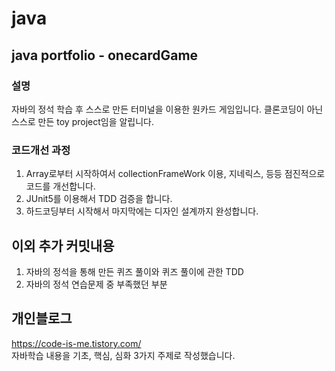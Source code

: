 # java
## java portfolio - onecardGame

### 설명
자바의 정석 학습 후 스스로 만든 터미널을 이용한 원카드 게임입니다.
클론코딩이 아닌 스스로 만든 toy project임을 알립니다.
    
      
### 코드개선 과정
1. Array로부터 시작하여서 collectionFrameWork 이용, 지네릭스, 등등 점진적으로 코드를 개선합니다.  
2. JUnit5를 이용해서 TDD 검증을 합니다.  
3. 하드코딩부터 시작해서 마지막에는 디자인 설계까지 완성합니다.  
  
  
## 이외 추가 커밋내용
1. 자바의 정석을 통해 만든 퀴즈 풀이와 퀴즈 풀이에 관한 TDD
2. 자바의 정석 연습문제 중 부족했던 부분

## 개인블로그
https://code-is-me.tistory.com/  
자바학습 내용을 기초, 핵심, 심화 3가지 주제로 작성했습니다.

